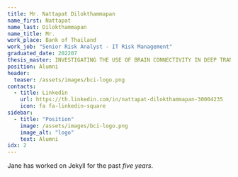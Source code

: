 ```yaml
---
title: Mr. Nattapat Dilokthammapan
name_first: Nattapat
name_last: Dilokthammapan
name_title: Mr.
work_place: Bank of Thailand
work_job: "Senior Risk Analyst - IT Risk Management"
graduated_date: 202207
thesis_master: INVESTIGATING THE USE OF BRAIN CONNECTIVITY IN DEEP TRANSFER LEARNING FOR CROSS-DATASET EEG EMOTION RECOGNITION
position: Alumni
header:
  teaser: /assets/images/bci-logo.png
contacts:
  - title: Linkedin
    url: https://th.linkedin.com/in/nattapat-dilokthammapan-30004235
    icon: fa fa-linkedin-square
sidebar:
  - title: "Position"
    image: /assets/images/bci-logo.png
    image_alt: "logo"
    text: Alumni
idx: 2
---
```

Jane has worked on Jekyll for the past *five years*.